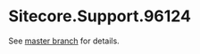 # Sitecore.Support.96124

See [master branch](https://github.com/sitecoresupport/Sitecore.Support.96124) for details.